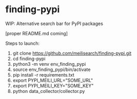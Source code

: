 # finding-pypi
WIP: Alternative search bar for PyPI packages

[proper README.md coming]

Steps to launch:

1. git clone https://github.com/meilisearch/finding-pypi.git  
2. cd finding-pypi  
3. python3 -m venv env_finding_pypi  
4. source env_finding_pypi/bin/activate  
5. pip install -r requirements.txt  
6. export PYPI_MEILI_URL="SOME_URL"
7. export PYPI_MEILI_KEY="SOME_KEY"
8. python data_collector/collector.py
